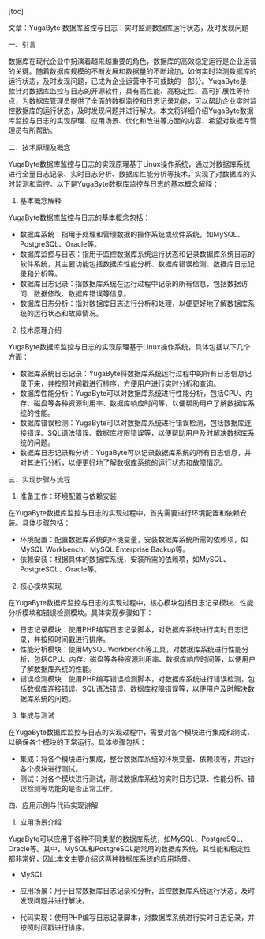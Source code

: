 
[toc]                    
                
                
文章：YugaByte 数据库监控与日志：实时监测数据库运行状态，及时发现问题

一、引言

数据库在现代企业中扮演着越来越重要的角色，数据库的高效稳定运行是企业运营的关键。随着数据库规模的不断发展和数据量的不断增加，如何实时监测数据库的运行状态，及时发现问题，已成为企业运营中不可或缺的一部分。YugaByte是一款针对数据库监控与日志的开源软件，具有高性能、高稳定性、高可扩展性等特点，为数据库管理员提供了全面的数据监控和日志记录功能，可以帮助企业实时监控数据库的运行状态，及时发现问题并进行解决。本文将详细介绍YugaByte数据库监控与日志的实现原理、应用场景、优化和改进等方面的内容，希望对数据库管理员有所帮助。

二、技术原理及概念

YugaByte数据库监控与日志的实现原理基于Linux操作系统，通过对数据库系统进行全量日志记录、实时日志分析、数据库性能分析等技术，实现了对数据库的实时监测和监控。以下是YugaByte数据库监控与日志的基本概念解释：

1. 基本概念解释

YugaByte数据库监控与日志的基本概念包括：

- 数据库系统：指用于处理和管理数据的操作系统或软件系统，如MySQL、PostgreSQL、Oracle等。
- 数据库监控与日志：指用于监控数据库系统运行状态和记录数据库系统日志的软件系统，其主要功能包括数据库性能分析、数据库错误检测、数据库日志记录和分析等。
- 数据库日志记录：指数据库系统在运行过程中记录的所有信息，包括数据访问、数据修改、数据库错误等信息。
- 数据库日志分析：指对数据库日志进行分析和处理，以便更好地了解数据库系统的运行状态和故障情况。

2. 技术原理介绍

YugaByte数据库监控与日志的实现原理基于Linux操作系统，具体包括以下几个方面：

- 数据库系统日志记录：YugaByte将数据库系统运行过程中的所有日志信息记录下来，并按照时间戳进行排序，方便用户进行实时分析和查询。
- 数据库性能分析：YugaByte可以对数据库系统进行性能分析，包括CPU、内存、磁盘等各种资源利用率、数据库响应时间等，以便帮助用户了解数据库系统的性能。
- 数据库错误检测：YugaByte可以对数据库系统进行错误检测，包括数据库连接错误、SQL语法错误、数据库权限错误等，以便帮助用户及时解决数据库系统的问题。
- 数据库日志记录和分析：YugaByte可以记录数据库系统的所有日志信息，并对其进行分析，以便更好地了解数据库系统的运行状态和故障情况。

三、实现步骤与流程

1. 准备工作：环境配置与依赖安装

在YugaByte数据库监控与日志的实现过程中，首先需要进行环境配置和依赖安装。具体步骤包括：

- 环境配置：配置数据库系统的环境变量，安装数据库系统所需的依赖项，如MySQL Workbench、MySQL Enterprise Backup等。
- 依赖安装：根据具体的数据库系统，安装所需的依赖项，如MySQL、PostgreSQL、Oracle等。

2. 核心模块实现

在YugaByte数据库监控与日志的实现过程中，核心模块包括日志记录模块、性能分析模块和错误检测模块。具体实现步骤如下：

- 日志记录模块：使用PHP编写日志记录脚本，对数据库系统进行实时日志记录，并按照时间戳进行排序。
- 性能分析模块：使用MySQL Workbench等工具，对数据库系统进行性能分析，包括CPU、内存、磁盘等各种资源利用率、数据库响应时间等，以便用户了解数据库系统的性能。
- 错误检测模块：使用PHP编写错误检测脚本，对数据库系统进行错误检测，包括数据库连接错误、SQL语法错误、数据库权限错误等，以便用户及时解决数据库系统的问题。

3. 集成与测试

在YugaByte数据库监控与日志的实现过程中，需要对各个模块进行集成和测试，以确保各个模块的正常运行。具体步骤包括：

- 集成：将各个模块进行集成，整合数据库系统的环境变量、依赖项等，并运行各个模块进行测试。
- 测试：对各个模块进行测试，测试数据库系统的实时日志记录、性能分析、错误检测等功能的是否正常工作。

四、应用示例与代码实现讲解

1. 应用场景介绍

YugaByte可以应用于各种不同类型的数据库系统，如MySQL、PostgreSQL、Oracle等。其中，MySQL和PostgreSQL是常用的数据库系统，其性能和稳定性都非常好，因此本文主要介绍这两种数据库系统的应用场景。

- MySQL

- 应用场景：用于日常数据库日志记录和分析，监控数据库系统运行状态，及时发现问题并进行解决。
- 代码实现：使用PHP编写日志记录脚本，对数据库系统进行实时日志记录，并按照时间戳进行排序。

